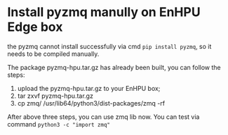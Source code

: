 # Install pyzmq manully on EnHPU Edge box
the pyzmq cannot install successfully via cmd `pip install pyzmq`, so it needs to be compiled manually.

The package pyzmq-hpu.tar.gz has already been built, you can follow the steps:
1) upload the pyzmq-hpu.tar.gz to your EnHPU box;
2) tar zxvf pyzmq-hpu.tar.gz
3) cp zmq/ /usr/lib64/python3/dist-packages/zmq -rf

After above three steps, you can use zmq lib now. You can test via command `python3 -c "import zmq"`